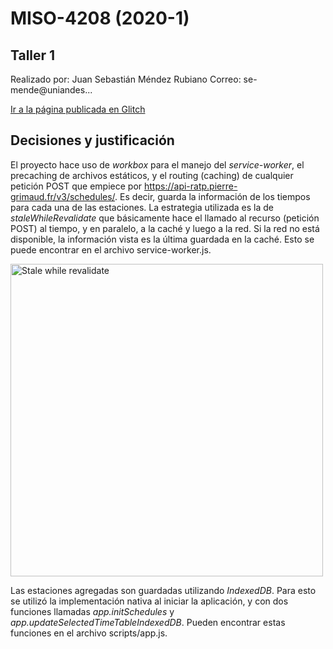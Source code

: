 # MISO-4208 (2020-1)
## Taller 1

Realizado por: Juan Sebastián Méndez Rubiano
Correo: se-mende@uniandes...

[Ir a la página publicada en Glitch](https://se-mende-pruebasautomaticas-taller1.glitch.me)

## Decisiones y justificación

El proyecto hace uso de *workbox* para el manejo del *service-worker*, el precaching de archivos estáticos, y el routing (caching) de cualquier petición POST que empiece por https://api-ratp.pierre-grimaud.fr/v3/schedules/. Es decir, guarda la información de los tiempos para cada una de las estaciones. La estrategia utilizada es la de *staleWhileRevalidate* que básicamente hace el llamado al recurso (petición POST) al tiempo, y en paralelo, a la caché y luego a la red. Si la red no está disponible, la información vista es la última guardada en la caché. Esto se puede encontrar en el archivo service-worker.js.

<img src="https://developers.google.com/web/tools/workbox/images/modules/workbox-strategies/stale-while-revalidate.png" alt="Stale while revalidate" width="500">

Las estaciones agregadas son guardadas utilizando *IndexedDB*. Para esto se utilizó la implementación nativa al iniciar la aplicación, y con dos funciones llamadas _app.initSchedules_ y _app.updateSelectedTimeTableIndexedDB_. Pueden encontrar estas funciones en el archivo scripts/app.js.

